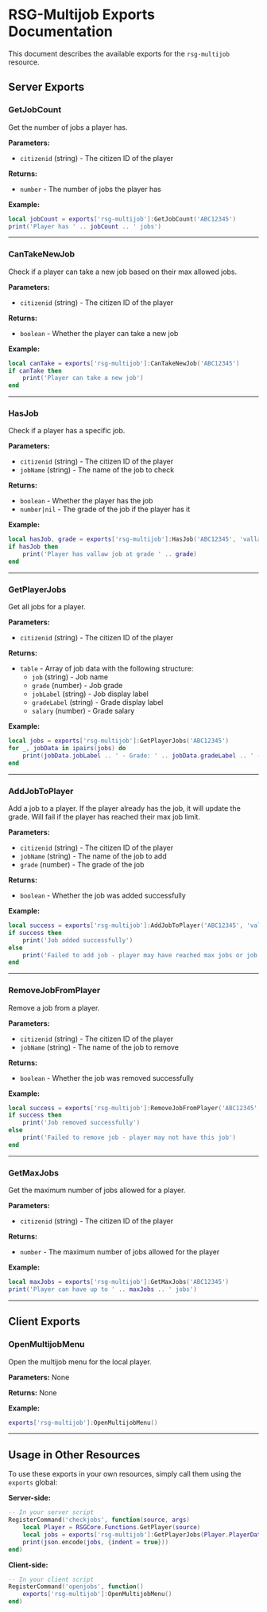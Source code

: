 # RSG-Multijob Exports Documentation

This document describes the available exports for the `rsg-multijob` resource.

## Server Exports

### GetJobCount
Get the number of jobs a player has.

**Parameters:**
- `citizenid` (string) - The citizen ID of the player

**Returns:**
- `number` - The number of jobs the player has

**Example:**
```lua
local jobCount = exports['rsg-multijob']:GetJobCount('ABC12345')
print('Player has ' .. jobCount .. ' jobs')
```

---

### CanTakeNewJob
Check if a player can take a new job based on their max allowed jobs.

**Parameters:**
- `citizenid` (string) - The citizen ID of the player

**Returns:**
- `boolean` - Whether the player can take a new job

**Example:**
```lua
local canTake = exports['rsg-multijob']:CanTakeNewJob('ABC12345')
if canTake then
    print('Player can take a new job')
end
```

---

### HasJob
Check if a player has a specific job.

**Parameters:**
- `citizenid` (string) - The citizen ID of the player
- `jobName` (string) - The name of the job to check

**Returns:**
- `boolean` - Whether the player has the job
- `number|nil` - The grade of the job if the player has it

**Example:**
```lua
local hasJob, grade = exports['rsg-multijob']:HasJob('ABC12345', 'vallaw')
if hasJob then
    print('Player has vallaw job at grade ' .. grade)
end
```

---

### GetPlayerJobs
Get all jobs for a player.

**Parameters:**
- `citizenid` (string) - The citizen ID of the player

**Returns:**
- `table` - Array of job data with the following structure:
  - `job` (string) - Job name
  - `grade` (number) - Job grade
  - `jobLabel` (string) - Job display label
  - `gradeLabel` (string) - Grade display label
  - `salary` (number) - Grade salary

**Example:**
```lua
local jobs = exports['rsg-multijob']:GetPlayerJobs('ABC12345')
for _, jobData in ipairs(jobs) do
    print(jobData.jobLabel .. ' - Grade: ' .. jobData.gradeLabel .. ' - Salary: $' .. jobData.salary)
end
```

---

### AddJobToPlayer
Add a job to a player. If the player already has the job, it will update the grade. Will fail if the player has reached their max job limit.

**Parameters:**
- `citizenid` (string) - The citizen ID of the player
- `jobName` (string) - The name of the job to add
- `grade` (number) - The grade of the job

**Returns:**
- `boolean` - Whether the job was added successfully

**Example:**
```lua
local success = exports['rsg-multijob']:AddJobToPlayer('ABC12345', 'vallaw', 2)
if success then
    print('Job added successfully')
else
    print('Failed to add job - player may have reached max jobs or job is unemployed')
end
```

---

### RemoveJobFromPlayer
Remove a job from a player.

**Parameters:**
- `citizenid` (string) - The citizen ID of the player
- `jobName` (string) - The name of the job to remove

**Returns:**
- `boolean` - Whether the job was removed successfully

**Example:**
```lua
local success = exports['rsg-multijob']:RemoveJobFromPlayer('ABC12345', 'vallaw')
if success then
    print('Job removed successfully')
else
    print('Failed to remove job - player may not have this job')
end
```

---

### GetMaxJobs
Get the maximum number of jobs allowed for a player.

**Parameters:**
- `citizenid` (string) - The citizen ID of the player

**Returns:**
- `number` - The maximum number of jobs allowed for the player

**Example:**
```lua
local maxJobs = exports['rsg-multijob']:GetMaxJobs('ABC12345')
print('Player can have up to ' .. maxJobs .. ' jobs')
```

---

## Client Exports

### OpenMultijobMenu
Open the multijob menu for the local player.

**Parameters:** None

**Returns:** None

**Example:**
```lua
exports['rsg-multijob']:OpenMultijobMenu()
```

---

## Usage in Other Resources

To use these exports in your own resources, simply call them using the `exports` global:

**Server-side:**
```lua
-- In your server script
RegisterCommand('checkjobs', function(source, args)
    local Player = RSGCore.Functions.GetPlayer(source)
    local jobs = exports['rsg-multijob']:GetPlayerJobs(Player.PlayerData.citizenid)
    print(json.encode(jobs, {indent = true}))
end)
```

**Client-side:**
```lua
-- In your client script
RegisterCommand('openjobs', function()
    exports['rsg-multijob']:OpenMultijobMenu()
end)
```
